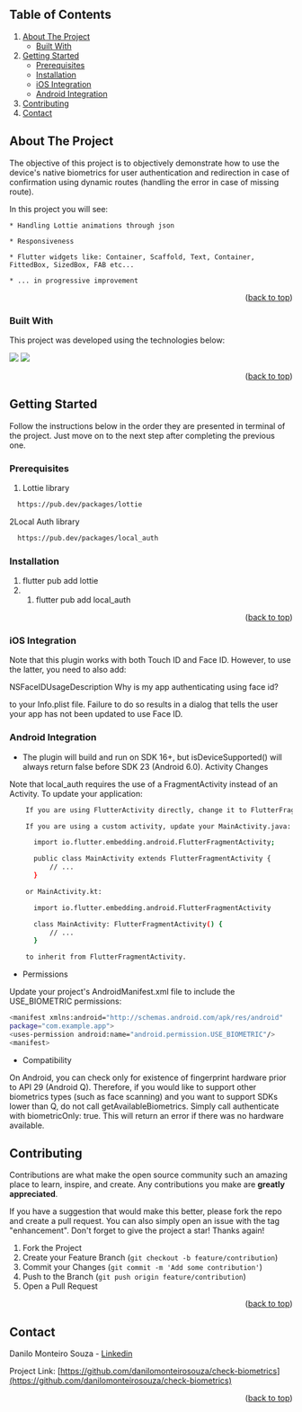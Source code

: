 <a name="readme-top"></a>

<!-- TABLE OF CONTENTS -->
## Table of Contents
  <ol>
    <li>
      <a href="#about-the-project">About The Project</a>
      <ul>
        <li><a href="#built-with">Built With</a></li>
      </ul>
    </li>
    <li>
      <a href="#getting-started">Getting Started</a>
      <ul>
        <li><a href="#prerequisites">Prerequisites</a></li>
        <li><a href="#installation">Installation</a></li>
        <li><a href="#iOS Integration">iOS Integration</a></li>
        <li><a href="#Android Integration">Android Integration</a></li>
      </ul>
    </li>
    <li><a href="#contributing">Contributing</a></li>
    <li><a href="#contact">Contact</a></li>
  </ol>


<!-- ABOUT THE PROJECT -->
## About The Project

The objective of this project is to objectively demonstrate how to use the device's native biometrics for user authentication and redirection in case of confirmation using dynamic routes (handling the error in case of missing route).

In this project you will see:

    * Handling Lottie animations through json

    * Responsiveness
    
    * Flutter widgets like: Container, Scaffold, Text, Container, FittedBox, SizedBox, FAB etc...
    
    * ... in progressive improvement

<p align="right">(<a href="#readme-top">back to top</a>)</p>

### Built With

This project was developed using the technologies below:

<img src="https://img.shields.io/badge/Dart-0175C2?style=for-the-badge&logo=dart&logoColor=white"/> <img src="https://img.shields.io/badge/Flutter-02569B?style=for-the-badge&logo=flutter&logoColor=white"/>

<p align="right">(<a href="#readme-top">back to top</a>)</p>

<!-- GETTING STARTED -->
## Getting Started

Follow the instructions below in the order they are presented in terminal of the project. Just move on to the next step after completing the previous one.

### Prerequisites

1. Lottie library

```sh
  https://pub.dev/packages/lottie
  ```

2Local Auth library

```sh
  https://pub.dev/packages/local_auth
  ```

### Installation

1. flutter pub add lottie
2. 1. flutter pub add local_auth

<p align="right">(<a href="#readme-top">back to top</a>)</p>

### iOS Integration

Note that this plugin works with both Touch ID and Face ID. However, to use the latter, you need to also add:

<key>NSFaceIDUsageDescription</key>
<string>Why is my app authenticating using face id?</string>

to your Info.plist file. Failure to do so results in a dialog that tells the user your app has not been updated to use Face ID.

### Android Integration

* The plugin will build and run on SDK 16+, but isDeviceSupported() will always return false before SDK 23 (Android 6.0).
  Activity Changes

Note that local_auth requires the use of a FragmentActivity instead of an Activity. To update your application:
```sh
    If you are using FlutterActivity directly, change it to FlutterFragmentActivity in your AndroidManifest.xml.

    If you are using a custom activity, update your MainActivity.java:

      import io.flutter.embedding.android.FlutterFragmentActivity;

      public class MainActivity extends FlutterFragmentActivity {
          // ...
      }

    or MainActivity.kt:

      import io.flutter.embedding.android.FlutterFragmentActivity

      class MainActivity: FlutterFragmentActivity() {
          // ...
      }

    to inherit from FlutterFragmentActivity.
  ```
* Permissions

Update your project's AndroidManifest.xml file to include the USE_BIOMETRIC permissions:
```sh
<manifest xmlns:android="http://schemas.android.com/apk/res/android"
package="com.example.app">
<uses-permission android:name="android.permission.USE_BIOMETRIC"/>
<manifest>
```

* Compatibility

On Android, you can check only for existence of fingerprint hardware prior to API 29 (Android Q). Therefore, if you would like to support other biometrics types (such as face scanning) and you want to support SDKs lower than Q, do not call getAvailableBiometrics. Simply call authenticate with biometricOnly: true. This will return an error if there was no hardware available.

<!-- CONTRIBUTING -->
## Contributing

Contributions are what make the open source community such an amazing place to learn, inspire, and create. Any contributions you make are **greatly appreciated**.

If you have a suggestion that would make this better, please fork the repo and create a pull request. You can also simply open an issue with the tag "enhancement".
Don't forget to give the project a star! Thanks again!

1. Fork the Project
2. Create your Feature Branch (`git checkout -b feature/contribution`)
3. Commit your Changes (`git commit -m 'Add some contribution'`)
4. Push to the Branch (`git push origin feature/contribution`)
5. Open a Pull Request

<p align="right">(<a href="#readme-top">back to top</a>)</p>


<!-- CONTACT -->
## Contact

Danilo Monteiro Souza - [Linkedin](linkedin.com/in/danilo-monteiro-souza-m-sc-771131a9)

Project Link: [https://github.com/danilomonteirosouza/check-biometrics](https://github.com/danilomonteirosouza/check-biometrics)

<p align="right">(<a href="#readme-top">back to top</a>)</p>

